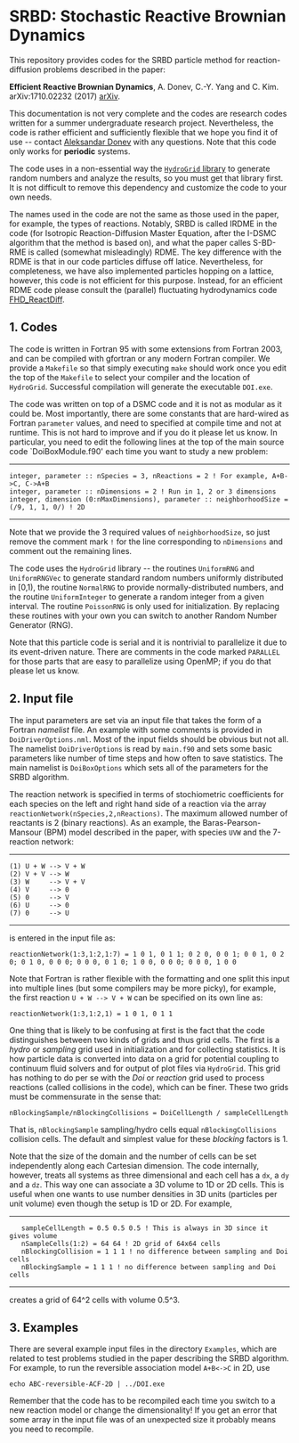 # SRBD: Stochastic Reactive Brownian Dynamics

This repository provides codes for the SRBD particle method for reaction-diffusion problems described in the paper:

**Efficient Reactive Brownian Dynamics**, A. Donev, C.-Y. Yang and C. Kim.  arXiv:1710.02232 (2017) [arXiv](https://arxiv.org/abs/1710.02232).

This documentation is not very complete and the codes are research codes written for a summer undergraduate research project. Nevertheless, the code is rather efficient and sufficiently flexible that we hope you find it of use -- contact [Aleksandar Donev](http://cims.nyu.edu/~donev) with any questions. Note that this code only works for **periodic** systems.

The code uses in a non-essential way the [`HydroGrid` library](https://github.com/stochasticHydroTools/HydroGrid) to generate random numbers and analyze the results, so you must get that library first. It is not difficult to remove this dependency and customize the code to your own needs.

The names used in the code are not the same as those used in the paper, for example, the types of reactions. Notably, SRBD is called IRDME in the code (for Isotropic Reaction-Diffusion Master Equation, after the I-DSMC algorithm that the method is based on), and what the paper calles S-BD-RME is called (somewhat misleadingly) RDME. The key difference with the RDME is that in our code particles diffuse off latice. Nevertheless, for completeness, we have also implemented particles hopping on a lattice, however, this code is not efficient for this purpose. Instead, for an efficient RDME code please consult the (parallel) fluctuating hydrodynamics code [FHD_ReactDiff](https://github.com/BoxLib-Codes/FHD_ReactDiff).

## 1. Codes

The code is written in Fortran 95 with some extensions from Fortran 2003, and can be compiled with gfortran or any modern Fortran compiler. We provide a `Makefile` so that simply executing `make` should work once you edit the top of the `Makefile` to select your compiler and the location of `HydroGrid`. Successful compilation will generate the executable `DOI.exe`.

The code was written on top of a DSMC code and it is not as modular as it could be. Most importantly, there are some constants that are hard-wired as Fortran `parameter` values, and need to specified at compile time and not at runtime. This is not hard to improve and if you do it please let us know. In particular, you need to edit the following lines at the top of the main source code `DoiBoxModule.f90' each time you want to study a new problem:

---
```
integer, parameter :: nSpecies = 3, nReactions = 2 ! For example, A+B->C, C->A+B
integer, parameter :: nDimensions = 2 ! Run in 1, 2 or 3 dimensions
integer, dimension (0:nMaxDimensions), parameter :: neighborhoodSize = (/9, 1, 1, 0/) ! 2D
```
---

Note that we provide the 3 required values of `neighborhoodSize`, so just remove the comment mark `!` for the line corresponding to `nDimensions` and comment out the remaining lines.

The code uses the `HydroGrid` library -- the routines `UniformRNG` and `UniformRNGVec` to generate standard random numbers uniformly distributed in [0,1), the routine `NormalRNG` to provide normally-distributed numbers, and the routine `UniformInteger` to generate a random integer from a given interval. The routine `PoissonRNG` is only used for initialization. By replacing these routines with your own you can switch to another Random Number Generator (RNG).

Note that this particle code is serial and it is nontrivial to parallelize it due to its event-driven nature. There are comments in the code marked `PARALLEL` for those parts that are easy to parallelize using OpenMP; if you do that please let us know.


## 2. Input file

The input parameters are set via an input file that takes the form of a Fortran _namelist_ file. An example with some comments is provided in `DoiDriverOptions.nml`. Most of the input fields should be obvious but not all. The namelist `DoiDriverOptions` is read by `main.f90` and sets some basic parameters like number of time steps and how often to save statistics. The main namelist is `DoiBoxOptions` which sets all of the parameters for the SRBD algorithm.

The reaction network is specified in terms of stochiometric coefficients for each species on the left and right hand side of a reaction via the array `reactionNetwork(nSpecies,2,nReactions)`. The maximum allowed number of reactants is 2 (binary reactions). As an example, the Baras-Pearson-Mansour (BPM) model described in the paper, with species `UVW` and the 7-reaction network:

---
```
(1) U + W --> V + W
(2) V + V --> W
(3) W     --> V + V
(4) V     --> 0
(5) 0     --> V
(6) U     --> 0
(7) 0     --> U
```
---

is entered in the input file as:

``reactionNetwork(1:3,1:2,1:7) = 1 0 1, 0 1 1; 0 2 0, 0 0 1; 0 0 1, 0 2 0; 0 1 0, 0 0 0; 0 0 0, 0 1 0; 1 0 0, 0 0 0; 0 0 0, 1 0 0``

Note that Fortran is rather flexible with the formatting and one split this input into multiple lines (but some compilers may be more picky), for example, the first reaction `U + W --> V + W` can be specified on its own line as:

``reactionNetwork(1:3,1:2,1) = 1 0 1, 0 1 1``

One thing that is likely to be confusing at first is the fact that the code distinguishes between two kinds of grids and thus grid cells. The first is a _hydro_ or _sampling_ grid used in initialization and for collecting statistics. It is how particle data is converted into data on a grid for potential coupling to continuum fluid solvers and for output of plot files via `HydroGrid`. This grid has nothing to do per se with the _Doi_ or _reaction_ grid used to process reactions (called collisions in the code), which can be finer. These two grids must be commensurate in the sense that:

`nBlockingSample/nBlockingCollisions = DoiCellLength / sampleCellLength`

That is, `nBlockingSample` sampling/hydro cells equal `nBlockingCollisions` collision cells. The default and simplest value for these _blocking_ factors is 1.

Note that the size of the domain and the number of cells can be set independently along each Cartesian dimension. The code internally, however, treats all systems as three dimensional and each cell has a `dx`, a `dy` and a `dz`. This way one can associate a 3D volume to 1D or 2D cells. This is useful when one wants to use number densities in 3D units (particles per unit volume) even though the setup is 1D or 2D. For example,

---
```
   sampleCellLength = 0.5 0.5 0.5 ! This is always in 3D since it gives volume
   nSampleCells(1:2) = 64 64 ! 2D grid of 64x64 cells
   nBlockingCollision = 1 1 1 ! no difference between sampling and Doi cells
   nBlockingSample = 1 1 1 ! no difference between sampling and Doi cells
```
---

creates a grid of 64^2 cells with volume 0.5^3.

## 3. Examples

There are several example input files in the directory `Examples`, which are related to test problems studied in the paper describing the SRBD algorithm. For example, to run the reversible association model `A+B<->C` in 2D, use

`echo ABC-reversible-ACF-2D | ../DOI.exe`

Remember that the code has to be recompiled each time you switch to a new reaction model or change the dimensionality! If you get an error that some array in the input file was of an unexpected size it probably means you need to recompile.

